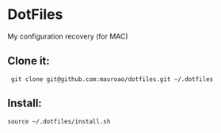 # DotFiles

My configuration recovery (for MAC)

## Clone it:

```
 git clone git@github.com:mauroao/dotfiles.git ~/.dotfiles
```

## Install:

```
source ~/.dotfiles/install.sh
```
